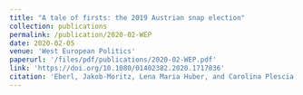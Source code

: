 ```yaml
---
title: "A tale of firsts: the 2019 Austrian snap election"
collection: publications
permalink: /publication/2020-02-WEP
date: 2020-02-05
venue: 'West European Politics'
paperurl: '/files/pdf/publications/2020-02-WEP.pdf'
link: 'https://doi.org/10.1080/01402382.2020.1717836'
citation: 'Eberl, Jakob-Moritz, Lena Maria Huber, and Carolina Plescia. 2020. &quot;A tale of firsts: the 2019 Austrian snap election.&quot; <i>West European Politics</i> 43:6, 1350-1363.doi.org/10.1080/01402382.2020.1717836'
---
```


